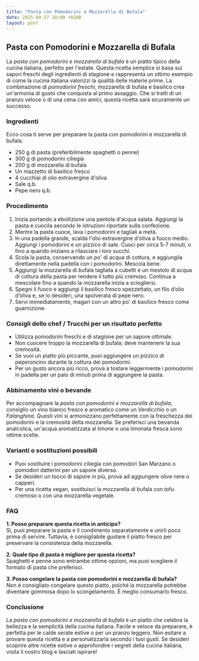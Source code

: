 ```yaml
---
title: "Pasta con Pomodorini e Mozzarella di Bufala"
date: 2025-09-27 10:00 +0200
layout: post
---
```


## Pasta con Pomodorini e Mozzarella di Bufala

La *pasta con pomodorini e mozzarella di bufala* è un piatto tipico della cucina italiana, perfetto per l'estate. Questa ricetta semplice si basa sui sapori freschi degli ingredienti di stagione e rappresenta un ottimo esempio di come la cucina italiana valorizzi la qualità delle materie prime. La combinazione di *pomodorini freschi*, mozzarella di bufala e basilico crea un'armonia di gusto che conquista al primo assaggio. Che si tratti di un pranzo veloce o di una cena con amici, questa ricetta sarà sicuramente un successo.

### Ingredienti

Ecco cosa ti serve per preparare la pasta con pomodorini e mozzarella di bufala:

- 250 g di pasta (preferibilmente spaghetti o penne)
- 300 g di pomodorini ciliegia
- 200 g di mozzarella di bufala
- Un mazzetto di basilico fresco
- 4 cucchiai di olio extravergine d'oliva
- Sale q.b.
- Pepe nero q.b.

### Procedimento

1. Inizia portando a ebollizione una pentola d'acqua salata. Aggiungi la pasta e cuocila secondo le istruzioni riportate sulla confezione.
2. Mentre la pasta cuoce, lava i pomodorini e tagliali a metà.
3. In una padella grande, scalda l'olio extravergine d'oliva a fuoco medio. Aggiungi i pomodorini e un pizzico di sale. Cuoci per circa 5-7 minuti, o fino a quando iniziano a rilasciare i loro succhi.
4. Scola la pasta, conservando un po' di acqua di cottura, e aggiungila direttamente nella padella con i pomodorini. Mescola bene.
5. Aggiungi la mozzarella di bufala tagliata a cubetti e un mestolo di acqua di cottura della pasta per rendere il tutto più cremoso. Continua a mescolare fino a quando la mozzarella inizia a sciogliersi.
6. Spegni il fuoco e aggiungi il basilico fresco spezzettato, un filo d’olio d’oliva e, se lo desideri, una spolverata di pepe nero.
7. Servi immediatamente, magari con un altro po' di basilico fresco come guarnizione.

### Consigli dello chef / Trucchi per un risultato perfetto

- Utilizza pomodorini freschi e di stagione per un sapore ottimale.
- Non cuocere troppo la mozzarella di bufala; deve mantenere la sua cremosità.
- Se vuoi un piatto più piccante, puoi aggiungere un pizzico di peperoncino durante la cottura dei pomodorini.
- Per un gusto ancora più ricco, prova a tostare leggermente i pomodorini in padella per un paio di minuti prima di aggiungere la pasta.

### Abbinamento vini o bevande

Per accompagnare la *pasta con pomodorini e mozzarella di bufala*, consiglio un vino bianco fresco e aromatico come un *Verdicchio* o un *Falanghina*. Questi vini si armonizzano perfettamente con la freschezza dei pomodorini e la cremosità della mozzarella. Se preferisci una bevanda analcolica, un'acqua aromatizzata al limone o una limonata fresca sono ottime scelte.

### Varianti o sostituzioni possibili

- Puoi sostituire i pomodorini ciliegia con pomodori San Marzano o pomodori datterini per un sapore diverso.
- Se desideri un tocco di sapore in più, prova ad aggiungere olive nere o capperi.
- Per una ricetta vegan, sostituisci la mozzarella di bufala con tofu cremoso o con una mozzarella vegetale.

### FAQ

**1. Posso preparare questa ricetta in anticipo?**  
Sì, puoi preparare la pasta e il condimento separatamente e unirli poco prima di servire. Tuttavia, è consigliabile gustare il piatto fresco per preservare la consistenza della mozzarella.

**2. Quale tipo di pasta è migliore per questa ricetta?**  
Spaghetti e penne sono entrambe ottime opzioni, ma puoi scegliere il formato di pasta che preferisci.

**3. Posso congelare la pasta con pomodorini e mozzarella di bufala?**  
Non è consigliato congelare questo piatto, poiché la mozzarella potrebbe diventare gommosa dopo lo scongelamento. È meglio consumarlo fresco.

### Conclusione

La *pasta con pomodorini e mozzarella di bufala* è un piatto che celebra la bellezza e la semplicità della cucina italiana. Facile e veloce da preparare, è perfetta per le calde serate estive o per un pranzo leggero. Non esitare a provare questa ricetta e a personalizzarla secondo i tuoi gusti. Se desideri scoprire altre ricette estive o approfondire i segreti della cucina italiana, visita il nostro blog e lasciati ispirare!